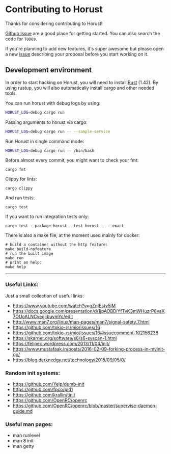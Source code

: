 # Contributing to Horust
Thanks for considering contributing to Horust! 

[Github Issue](https://github.com/FedericoPonzi/horust/issues) are a good place for getting started. You can also search the code for `TODO`s.

If you're planning to add new features, it's super awesome but please open a new [issue](https://github.com/FedericoPonzi/Horust/issues/new) describing your proposal before you start working on it. 


## Development environment
In order to start hacking on Horust, you will need to install [Rust](https://www.rust-lang.org/tools/install) (1.42).
By using rustup, you will also automatically install cargo and other needed tools.

You can run horust with debug logs by using:
```bash
HORUST_LOG=debug cargo run 
```

Passing arguments to horust via cargo:
```bash
HORUST_LOG=debug cargo run -- --sample-service
```

Run Horust in single command mode:
```bash
HORUST_LOG=debug cargo run -- /bin/bash
```
Before almost every commit, you might want to check your fmt:
```
cargo fmt
```

Clippy for lints:
```
cargo clippy
```

And run tests:
```
cargo test
```

If you want to run integration tests only:
```
cargo test --package horust --test horust -- --exact
```

There is also a make file, at the moment used mainly for docker:
```
# build a container without the http feature:
make build-nofeature
# run the built image
make run
# print an help:
make help 
```

---


### Useful Links:
Just a small collection of useful links:
* https://www.youtube.com/watch?v=gZqIEstv5lM
* https://docs.google.com/presentation/d/1jpAOBDiYfTvK3mWHuzrP8vaK7OUoALNCvegiibuvmYc/edit
* http://www.man7.org/linux/man-pages/man7/signal-safety.7.html
* https://github.com/tokio-rs/mio/issues/16 
* https://github.com/tokio-rs/mio/issues/16#issuecomment-102156238
* https://skarnet.org/software/s6/s6-svscan-1.html
* https://felipec.wordpress.com/2013/11/04/init/
* https://www.mustafaak.in/posts/2016-02-09-forking-process-in-myinit-go/
* https://blog.darknedgy.net/technology/2015/09/05/0/

### Random init systems:
* https://github.com/Yelp/dumb-init
* https://github.com/fpco/pid1
* https://github.com/krallin/tini/
* https://github.com/OpenRC/openrc
* https://github.com/OpenRC/openrc/blob/master/supervise-daemon-guide.md

### Useful man pages:
* man runlevel
* man 8 init
* man getty

